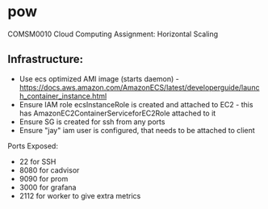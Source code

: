 # pow
COMSM0010 Cloud Computing Assignment: Horizontal Scaling

## Infrastructure:
- Use ecs optimized AMI image (starts daemon) - https://docs.aws.amazon.com/AmazonECS/latest/developerguide/launch_container_instance.html
- Ensure IAM role ecsInstanceRole is created and attached to EC2 - this has AmazonEC2ContainerServiceforEC2Role attached to it
- Ensure SG is created for ssh from any ports
- Ensure "jay" iam user is configured, that needs to be attached to client


Ports Exposed:
- 22 for SSH
- 8080 for cadvisor 
- 9090 for prom 
- 3000 for grafana 
- 2112 for worker to give extra metrics
